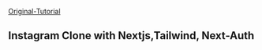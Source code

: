 [Original-Tutorial](https://www.youtube.com/watch?v=6fNy0iD3hsk)

## Instagram Clone with Nextjs,Tailwind, Next-Auth
